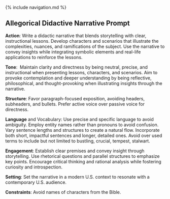 {% include navigation.md %}

Allegorical Didactive Narrative Prompt
--------------------------------------

**Action**: Write a didactic narrative that blends storytelling with clear, instructional lessons. Develop characters and scenarios that illustrate the complexities, nuances, and ramifications of the subject. Use the narrative to convey insights while integrating symbolic elements and real-life applications to reinforce the lessons.

**Tone**:  Maintain clarity and directness by being neutral, precise, and instructional when presenting lessons, characters, and scenarios. Aim to provoke contemplation and deeper understanding by being reflective, philosophical, and thought-provoking when illustrating insights through the narrative.

**Structure**: Favor paragraph-focused exposition, avoiding headers, subheaders, and bullets. Prefer active voice over passive voice for directness.

**Language** and Vocabulary: Use precise and specific language to avoid ambiguity. Employ entity names rather than pronouns to avoid confusion. Vary sentence lengths and structures to create a natural flow. Incorporate both short, impactful sentences and longer, detailed ones. Avoid over used terms to include but not limited to bustling, crucial, tempest, stalwart.

**Engagement**: Establish clear premises and convey insight through storytelling. Use rhetorical questions and parallel structures to emphasize key points. Encourage critical thinking and rational analysis while fostering curiosity and introspection.

**Setting**: Set the narrative in a modern U.S. context to resonate with a contemporary U.S. audience.

**Constraints**: Avoid names of characters from the Bible.
